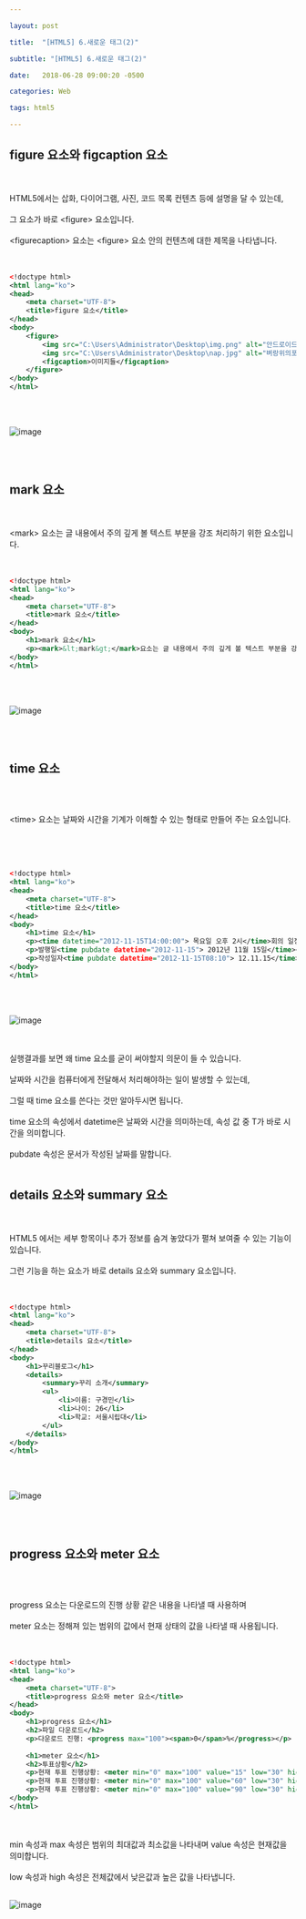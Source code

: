 ```yaml
---

layout: post

title:  "[HTML5] 6.새로운 태그(2)"

subtitle: "[HTML5] 6.새로운 태그(2)"

date:   2018-06-28 09:00:20 -0500

categories: Web

tags: html5

---
```


## figure 요소와 figcaption 요소

<br>
<br>
HTML5에서는 삽화, 다이어그램, 사진, 코드 목록 컨텐츠 등에 설명을 달 수 있는데,
<br>
<br>
그 요소가 바로 &lt;figure&gt; 요소입니다.
<br>
<br>
&lt;figurecaption&gt; 요소는 &lt;figure&gt; 요소 안의 컨텐츠에 대한 제목을 나타냅니다.
<br>
<br>
<br>

```xml
<!doctype html>
<html lang="ko">
<head>
	<meta charset="UTF-8">
	<title>figure 요소</title>
</head>
<body>
	<figure>
		<img src="C:\Users\Administrator\Desktop\img.png" alt="안드로이드로 용돈벌기">
		<img src="C:\Users\Administrator\Desktop\nap.jpg" alt="벼랑위의포뇨">
		<figcaption>이미지들</figcaption>
	</figure>
</body>
</html>
```

<br>
<br>

![image](/image/HTML5_image/html5_image_09.png)

<br>
<br>

## mark 요소

<br>
<br>
&lt;mark&gt; 요소는 글 내용에서 주의 깊게 볼 텍스트 부분을 강조 처리하기 위한 요소입니다.
<br>
<br>
<br>

```xml
<!doctype html>
<html lang="ko">
<head>
	<meta charset="UTF-8">
	<title>mark 요소</title>
</head>
<body>
	<h1>mark 요소</h1>
	<p><mark>&lt;mark&gt;</mark>요소는 글 내용에서 주의 깊게 볼 텍스트 부분을 강조 처리하기 위한 요소이다.</p>
</body>
</html>
```

<br>
<br>

![image](/image/HTML5_image/html5_image_10.png)

<br>
<br>

## time 요소

<br>
<br>

&lt;time&gt; 요소는 날짜와 시간을 기계가 이해할 수 있는 형태로 만들어 주는 요소입니다.

<br>
<br>
<br>

```xml
<!doctype html>
<html lang="ko">
<head>
	<meta charset="UTF-8">
	<title>time 요소</title>
</head>
<body>
	<h1>time 요소</h1>
	<p><time datetime="2012-11-15T14:00:00"> 목요일 오후 2시</time>회의 일정</p>
	<p>발행일<time pubdate datetime="2012-11-15"> 2012년 11월 15일</time></p>
	<p>작성일자<time pubdate datetime="2012-11-15T08:10"> 12.11.15</time></p>
</body>
</html>
```

<br>
<br>

![image](/image/HTML5_image/html5_image_11.png)

<br>
<br>
실행결과를 보면 왜 time 요소를 굳이 써야할지 의문이 들 수 있습니다.
<br>
<br>
날짜와 시간을 컴퓨터에게 전달해서 처리해야하는 일이 발생할 수 있는데,
<br>
<br>
그럴 때 time 요소를 쓴다는 것만 알아두시면 됩니다.
<br>
<br>
time 요소의 속성에서 datetime은 날짜와 시간을 의미하는데, 속성 값 중 T가 바로 시간을 의미합니다.
<br>
<br>
pubdate 속성은 문서가 작성된 날짜를 말합니다.

<br>
<br>

## details 요소와 summary 요소

<br>
<br>
HTML5 에서는 세부 항목이나 추가 정보를 숨겨 놓았다가 펼쳐 보여줄 수 있는 기능이 있습니다.
<br>
<br>
그런 기능을 하는 요소가 바로 details 요소와 summary 요소입니다.
<br>
<br>
<br>

```xml
<!doctype html>
<html lang="ko">
<head>
	<meta charset="UTF-8">
	<title>details 요소</title>
</head>
<body>
	<h1>꾸리블로그</h1>
	<details>
		<summary>꾸리 소개</summary>
		<ul>
			<li>이름: 구경민</li>
			<li>나이: 26</li>
			<li>학교: 서울시립대</li>
		</ul>
	</details>
</body>
</html>
```

<br>
<br>

![image](/image/HTML5_image/html5_image_12.png)

<br>
<br>

## progress 요소와 meter 요소

<br>
<br>

progress 요소는 다운로드의 진행 상황 같은 내용을 나타낼 때 사용하며
<br>
<br>
meter 요소는 정해져 있는 범위의 값에서 현재 상태의 값을 나타낼 때 사용됩니다.
<br>
<br>
<br>

```xml
<!doctype html>
<html lang="ko">
<head>
	<meta charset="UTF-8">
	<title>progress 요소와 meter 요소</title>
</head>
<body>
	<h1>progress 요소</h1>
	<h2>파일 다운로드</h2>
	<p>다운로드 진행: <progress max="100"><span>0</span>%</progress></p>
	
	<h1>meter 요소</h1>
	<h2>투표상황</h2>
	<p>현재 투표 진행상황: <meter min="0" max="100" value="15" low="30" high="65" title="percent">15%</meter></p>
	<p>현재 투표 진행상황: <meter min="0" max="100" value="60" low="30" high="65" title="percent">60%</meter></p>
	<p>현재 투표 진행상황: <meter min="0" max="100" value="90" low="30" high="65" title="percent">90%</meter></p>
</body>
</html>
```

<br>
<br>
min 속성과 max 속성은 범위의 최대값과 최소값을 나타내며 value 속성은 현재값을 의미합니다.
<br>
<br>
low 속성과 high 속성은 전체값에서 낮은값과 높은 값을 나타냅니다.
<br>
<br>


![image](/image/HTML5_image/html5_image_13.png)


